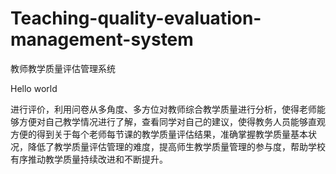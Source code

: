 # Teaching-quality-evaluation-management-system
教师教学质量评估管理系统

Hello world

进行评价，利用问卷从多角度、多方位对教师综合教学质量进行分析，使得老师能够方便对自己教学情况进行了解，查看同学对自己的建议，使得教务人员能够直观方便的得到关于每个老师每节课的教学质量评估结果，准确掌握教学质量基本状况，降低了教学质量评估管理的难度，提高师生教学质量管理的参与度，帮助学校有序推动教学质量持续改进和不断提升。